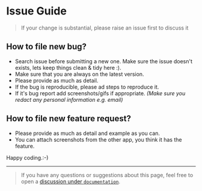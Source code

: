 # Issue Guide

> If your change is substantial, please raise an issue first to discuss it

## How to file new bug?

- Search issue before submitting a new one. Make sure the issue doesn't exists, lets keep things clean & tidy here :).
- Make sure that you are always on the latest version.
- Please provide as much as detail.
- If the bug is reproducible, please ad steps to reproduce it.
- If it's bug report add screenshots/gifs if appropriate. _(Make sure you redact any personal information e.g. email)_

## How to file new feature request?

- Please provide as much as detail and example as you can.
- You can attach screenshots from the other app, you think it has the feature.

Happy coding.:-)

----
> If you have any questions or suggestions about this page, feel free to open a [discussion under `documentation`](https://github.com/kevalpatel2106/pocket-ci/discussions/new?category=documentation).
